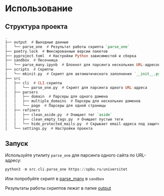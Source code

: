 # Использование

## Структура проекта

```haskell
.
├── output  # Выходные данные
│   └── parse_one  # Результат работы скрипта `parse_one`
├── poetry.lock  # Фиксированные версии пакетов
├── pyproject.toml  # Настройки Python зависимостей и сборка
├── sandbox  # Песочница
│   └── parse_many.ipynb  # Блокнот для парсинга нескольких URL-адресов
├── scripts  # Скрипты
│   └── mkinit.py  # Скрипт для автоматического заполнения `__init__.py` файлов
├── src
│   ├── cli  # CLI-скрипты
│   │   └── parse_one.py  # Скрипт для парсинга одного URL-адреса
│   ├── parsers
│   │   ├── domain  # Парсеры для одного домена
│   │   ├── multiple_domains  # Парсеры для нескольких доменов
│   │   └── page  # Парсеры для одной страницы
│   ├── refiners
│   │   ├── clean_aside.py  # Очищает тег `aside`
│   │   ├── clean_empty_tags.py  # Очищает пустые теги
│   │   └── hide_protected_mails.py  # Скрывает email-адреса под защитой
│   └── settings.py  # Настройки проекта
```

## Запуск

Используйте утилиту `parse_one` для парсинга одного сайта по URL-адресу:
```haskell
python3 -m src.cli.parse_one https://spbu.ru/universitet
```
Или попробуйте скрипт в [parse_many](sandbox/parse_many.ipynb) в `sandbox`

Результаты работы скриптов лежат в папке [output](output)
